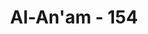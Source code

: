 ---
title: "Al-An'am - 154"
no: 154
arabic_no: ١٥٤
ayah: ثُمَّ اٰتَيْنَا مُوْسَى الْكِتٰبَ تَمَامًا عَلَى الَّذِيْٓ اَحْسَنَ وَتَفْصِيْلًا لِّكُلِّ شَيْءٍ وَّهُدًى وَّرَحْمَةً لَّعَلَّهُمْ بِلِقَاۤءِ رَبِّهِمْ يُؤْمِنُوْنَ ࣖ 
translation: "Kemudian Kami telah memberikan kepada Musa Kitab (Taurat) untuk menyempurnakan (nikmat Kami) kepada orang yang berbuat kebaikan, untuk menjelaskan segala sesuatu, dan sebagai petunjuk dan rahmat, agar mereka beriman akan adanya pertemuan dengan Tuhannya."
tafsir: "Dalam ayat ini Allah memerintahkan Nabi Muhammad saw, agar mengatakan kepada orang-orang Yahudi bahwa Allah telah memberikan Kitab kepada Musa, yaitu Kitab Taurat untuk menyempurnakan nikmatnya kepada orang yang berbuat kebaikan dan untuk menjelaskan segala hukum dan sebagai petunjuk dan rahmat bagi Bani Israil (umat Nabi Musa) mudah-mudahan mereka percaya bahwa mereka akan kembali menemui Tuhannya sesudah mati."
---